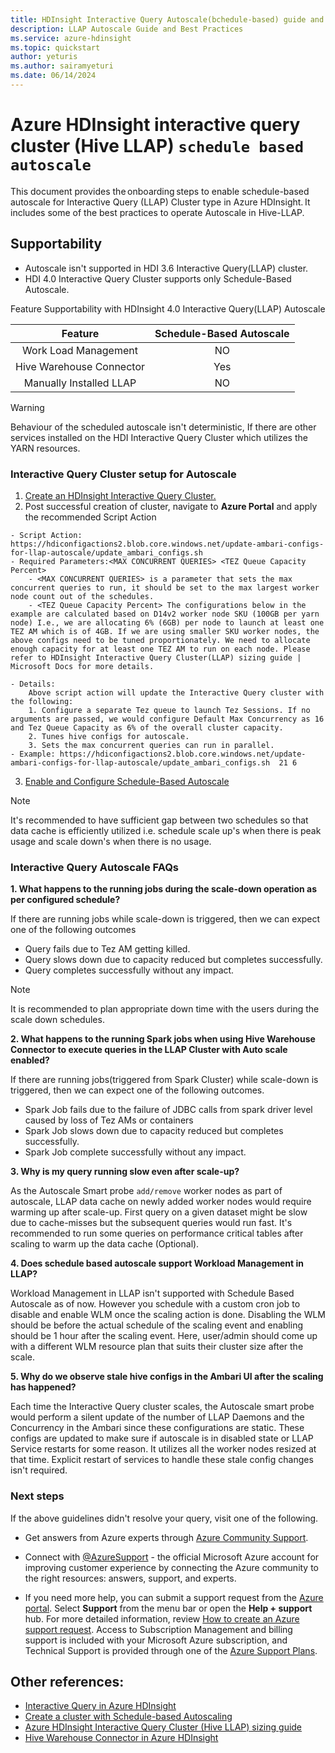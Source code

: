 ```yaml
---
title: HDInsight Interactive Query Autoscale(bchedule-based) guide and best practices
description: LLAP Autoscale Guide and Best Practices 
ms.service: azure-hdinsight
ms.topic: quickstart
author: yeturis
ms.author: sairamyeturi
ms.date: 06/14/2024
---
```


# Azure HDInsight interactive query cluster (Hive LLAP) `schedule based autoscale`

This document provides the onboarding steps to enable schedule-based autoscale for Interactive Query (LLAP) Cluster type in Azure HDInsight. It includes some of the best practices to operate Autoscale in Hive-LLAP.

## **Supportability**

- Autoscale isn't supported in HDI 3.6 Interactive Query(LLAP) cluster.  
- HDI 4.0 Interactive Query Cluster supports only Schedule-Based Autoscale. 

Feature Supportability with HDInsight 4.0 Interactive Query(LLAP) Autoscale

| Feature  | Schedule-Based Autoscale  |
|:---:|:---:|
| Work Load Management   | NO  |
| Hive Warehouse Connector   | Yes  |
| Manually Installed LLAP  | NO  |

> [!WARNING]  
> Behaviour of the scheduled autoscale isn't deterministic, If there are other services installed on the HDI Interactive Query Cluster which utilizes the YARN resources. 

### **Interactive Query Cluster setup for Autoscale**

1. [Create an HDInsight Interactive Query Cluster.](../hdinsight-hadoop-provision-linux-clusters.md)
2. Post successful creation of cluster, navigate to **Azure Portal** and apply the recommended Script Action

```
- Script Action: https://hdiconfigactions2.blob.core.windows.net/update-ambari-configs-for-llap-autoscale/update_ambari_configs.sh
- Required Parameters:<MAX CONCURRENT QUERIES> <TEZ Queue Capacity Percent> 
    - <MAX CONCURRENT QUERIES> is a parameter that sets the max concurrent queries to run, it should be set to the max largest worker node count out of the schedules. 
    - <TEZ Queue Capacity Percent> The configurations below in the example are calculated based on D14v2 worker node SKU (100GB per yarn node) I.e., we are allocating 6% (6GB) per node to launch at least one TEZ AM which is of 4GB. If we are using smaller SKU worker nodes, the above configs need to be tuned proportionately. We need to allocate enough capacity for at least one TEZ AM to run on each node. Please refer to HDInsight Interactive Query Cluster(LLAP) sizing guide | Microsoft Docs for more details.   

- Details:
    Above script action will update the Interactive Query cluster with the following:
    1. Configure a separate Tez queue to launch Tez Sessions. If no arguments are passed, we would configure Default Max Concurrency as 16 and Tez Queue Capacity as 6% of the overall cluster capacity. 
    2. Tunes hive configs for autoscale. 
    3. Sets the max concurrent queries can run in parallel.  
- Example: https://hdiconfigactions2.blob.core.windows.net/update-ambari-configs-for-llap-autoscale/update_ambari_configs.sh  21 6

```

3. [Enable and Configure Schedule-Based Autoscale](../hdinsight-autoscale-clusters.md#create-a-cluster-with-schedule-based-autoscaling)


> [!NOTE]  
> It's recommended to have sufficient gap between two schedules so that data cache is efficiently utilized i.e. schedule scale up's when there is peak usage and scale down's when there is no usage. 

### **Interactive Query Autoscale FAQs**

<b>1. What happens to the running jobs during the scale-down operation as per configured schedule? </b>

If there are running jobs while scale-down is triggered, then we can expect one of the following outcomes
- Query fails due to Tez AM getting killed. 
- Query slows down due to capacity reduced but completes successfully. 
- Query completes successfully without any impact. 
 

> [!NOTE]
> It is recommended to plan appropriate down time with the users during the scale down schedules.


<b>2. What happens to the running Spark jobs when using Hive Warehouse Connector to execute queries in the LLAP Cluster with Auto scale enabled?</b>

If there are running jobs(triggered from Spark Cluster) while scale-down is triggered, then we can expect one of the following outcomes. 
- Spark Job fails due to the failure of JDBC calls from spark driver level caused by loss of Tez AMs or containers 
- Spark Job slows down due to capacity reduced but completes successfully. 
- Spark Job complete successfully without any impact. 

<b>3. Why is my query running slow even after scale-up?</b>

As the Autoscale Smart probe `add/remove` worker nodes as part of autoscale, LLAP data cache on newly added worker nodes would require warming up after scale-up. First query on a given dataset might be slow due to cache-misses but the subsequent queries would run fast. It's recommended to run some queries on performance critical tables after scaling to warm up the data cache (Optional). 

<b>4. Does schedule based autoscale support Workload Management in LLAP?</b> 

Workload Management in LLAP isn't supported with Schedule Based Autoscale as of now. However you schedule with a custom cron job to disable and enable WLM once the scaling action is done. 
Disabling the WLM should be before the actual schedule of the scaling event and enabling should be 1 hour after the scaling event. Here, user/admin should come up with a different WLM resource plan that suits their cluster size after the scale. 


<b>5. Why do we observe stale hive configs in the Ambari UI after the scaling has happened?</b>

Each time the Interactive Query cluster scales, the Autoscale smart probe would perform a silent update of the number of LLAP Daemons and the Concurrency in the Ambari since these configurations are static. 
These configs are updated to make sure if autoscale is in disabled state or LLAP Service restarts for some reason. It utilizes all the worker nodes resized at that time. Explicit restart of services to handle these stale config changes isn't required.

### **Next steps**
If the above guidelines didn't resolve your query, visit one of the following.

* Get answers from Azure experts through [Azure Community Support](https://azure.microsoft.com/support/community/).

* Connect with [@AzureSupport](https://x.com/azuresupport) - the official Microsoft Azure account for improving customer experience by connecting the Azure community to the right resources: answers, support, and experts.

* If you need more help, you can submit a support request from the [Azure portal](https://portal.azure.com/?#blade/Microsoft_Azure_Support/HelpAndSupportBlade/). Select **Support** from the menu bar or open the **Help + support** hub. For more detailed information, review [How to create an Azure support request](/azure/azure-portal/supportability/how-to-create-azure-support-request). Access to Subscription Management and billing support is included with your Microsoft Azure subscription, and Technical Support is provided through one of the [Azure Support Plans](https://azure.microsoft.com/support/plans/).  

## **Other references:**
  * [Interactive Query in Azure HDInsight](./apache-interactive-query-get-started.md)
  * [Create a cluster with Schedule-based Autoscaling](./apache-interactive-query-get-started.md)
  * [Azure HDInsight Interactive Query Cluster (Hive LLAP) sizing guide](./hive-llap-sizing-guide.md)
  * [Hive Warehouse Connector in Azure HDInsight](./apache-hive-warehouse-connector.md)
